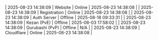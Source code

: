 | 2025-08-23 14:38:09 | Website | Online | 2025-08-23 14:38:08 |
| 2025-08-23 14:38:09 | Registration | Online | 2025-08-23 14:38:08 |
| 2025-08-23 14:38:09 | Auth Server | Offline | 2025-08-18 09:33:31 |
| 2025-08-23 14:38:09 | Kezan (PvE) | Offline | 2025-08-03 17:58:02 |
| 2025-08-23 14:38:09 | Gurubashi (PvP) | Offline | N/A |
| 2025-08-23 14:38:09 | Cloudflare | Online | 2025-08-23 14:38:08 |
